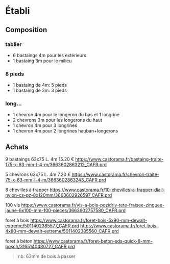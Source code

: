 # Établi

## Composition

### tablier
- 6 bastaings 4m pour les extérieurs
- 1 bastaing 3m pour le milieu

### 8 pieds
- 1 bastaing de 4m: 5 pieds
- 1 bastaing de 3m: 3 pieds

### long...
- 1 chevron 4m pour le longeron du bas et 1 longrine
- 2 chevrons 3m pour les longerons du haut
- 1 chevron 4m pour 3 longrines
- 1 chevron 4m pour 2 longrines hauban+longerons


## Achats

9 bastaings 63x75 L. 4m 15.20 €
https://www.castorama.fr/bastaing-traite-175-x-63-mm-l-4-m/3663602863212_CAFR.prd

5 chevrons 63x75 L. 4m  7.20 €
https://www.castorama.fr/chevron-traite-75-x-63-mm-l-4-m/3663602863243_CAFR.prd

8 chevilles à frapper
https://www.castorama.fr/10-chevilles-a-frapper-diall-nylon-cs-pz-8x120mm/3663602926597_CAFR.prd


100 vis
https://www.castorama.fr/vis-a-bois-pozidriv-tete-fraisee-zinguee-jaune-6x100-mm-100-pieces/3663602757580_CAFR.prd


foret à bois
https://www.castorama.fr/foret-bois-5x90-mm-dewalt-extreme/5011402385577_CAFR.prd
https://www.castorama.fr/foret-bois-4x80-mm-dewalt-extreme/5011402385560_CAFR.prd


foret à béton
https://www.castorama.fr/foret-beton-sds-quick-8-mm-bosch/3165140480727_CAFR.prd


> nb: 63mm de bois à passer
